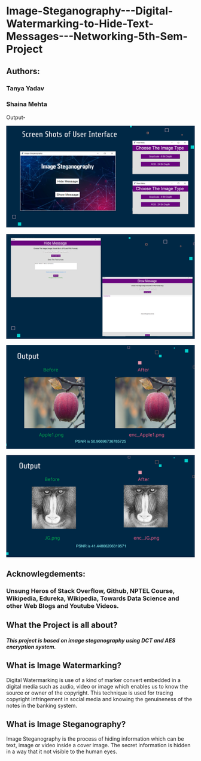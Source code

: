# Image-Steganography---Digital-Watermarking-to-Hide-Text-Messages---Networking-5th-Sem-Project
## Authors:
### Tanya Yadav
### Shaina Mehta
 
 Output-
 
 ![alt tag](https://github.com/Tanya-yadav/Image-Steganography---Digital-Watermarking-to-Hide-Text-Messages---Networking-5th-Sem-Project/blob/main/Assignment/Screenshot%20(20).png)

 ![alt tag](https://github.com/Tanya-yadav/Image-Steganography---Digital-Watermarking-to-Hide-Text-Messages---Networking-5th-Sem-Project/blob/main/Assignment/Screenshot%20(17).png)
 
 ![alt tag](https://github.com/Tanya-yadav/Image-Steganography---Digital-Watermarking-to-Hide-Text-Messages---Networking-5th-Sem-Project/blob/main/Assignment/Screenshot%20(18).png)
 
  ![alt tag](https://github.com/Tanya-yadav/Image-Steganography---Digital-Watermarking-to-Hide-Text-Messages---Networking-5th-Sem-Project/blob/main/Assignment/Screenshot%20(21).png)
 
 
## Acknowlegdements:
### Unsung Heros of Stack Overflow, Github, NPTEL Course, Wikipedia, Edureka, Wikipedia, Towards Data Science and other Web Blogs and Youtube Videos.

## What the Project is all about?
##### This project is based on image steganography using DCT and AES encryption system.

## What is Image Watermarking?
Digital Watermarking is use of a kind of marker convert embedded in a digital media such as audio, video or image which enables us to know the source or owner of the copyright. This technique is used for tracing copyright infringement in social media and knowing the genuineness of the notes in the banking system.

##### 
## What is Image Steganography?
Image Steganography is the process of hiding information which can be text, image or video inside a cover image. The secret information is hidden in a way that it not visible to the human eyes. 

##### 
